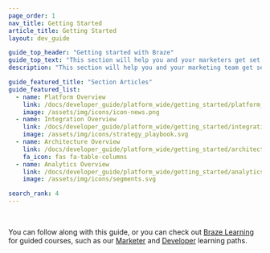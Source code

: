```yaml
---
page_order: 1
nav_title: Getting Started
article_title: Getting Started
layout: dev_guide

guide_top_header: "Getting started with Braze"
guide_top_text: "This section will help you and your marketers get set up and ready to use Braze to create strong, lasting bonds between you and your customers. By now, you should have had some sort of kick-off communication with teams at Braze. <br> <br> This guide can both supplement fully-guided onboarding and advise on onboarding actions you can take on your own."
description: "This section will help you and your marketing team get set up and ready to use Braze to create strong, lasting bonds between you and your customers! This guide is tailored to both supplement fully-guided onboarding and advise on onboarding actions you can take on your own."

guide_featured_title: "Section Articles"
guide_featured_list:
  - name: Platform Overview
    link: /docs/developer_guide/platform_wide/getting_started/platform_overview/
    image: /assets/img/icons/icon-news.png
  - name: Integration Overview
    link: /docs/developer_guide/platform_wide/getting_started/integration_overview/
    image: /assets/img/icons/strategy_playbook.svg
  - name: Architecture Overview
    link: /docs/developer_guide/platform_wide/getting_started/architecture_overview/
    fa_icon: fas fa-table-columns
  - name: Analytics Overview
    link: /docs/developer_guide/platform_wide/getting_started/analytics_overview/
    image: /assets/img/icons/segments.svg

search_rank: 4
---
```


<br>

You can follow along with this guide, or you can check out [Braze Learning](https://learning.braze.com) for guided courses, such as our [Marketer](https://learning.braze.com/path/marketer) and [Developer](https://learning.braze.com/path/developer) learning paths.


<br><br>
